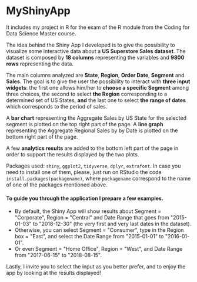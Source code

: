 # MyShinyApp
It includes my project in R for the exam of the R module from the Coding for Data Science Master course.

The idea behind the Shiny App I developed is to give the possibility to visualize some interactive data about a **US Superstore Sales dataset**.
The dataset is composed by **18 columns** representing the variables and **9800 rows** representing the data.

The main columns analyzed are **State**, **Region**, **Order Date**, **Segment** and **Sales**. 
The goal is to give the user the possibility to interact with **three input widgets**: the first one allows him/her to **choose a specific Segment** among three choices, the second to select **the Region** corresponding to a determined set of US States, **and** the last one to select **the range of dates** which corresponds to the period of sales.

A **bar chart** representing the Aggregate Sales by US State for the selected segment is plotted on the top right part of the page.
A **line graph** representing the Aggregate Regional Sales by by Date is plotted on the bottom right part of the page.

A few **analytics results** are added to the bottom left part of the page in order to support the results displayed by the two plots.


Packages used: `shiny`, `ggplot2`, `tidyverse`, `dplyr`, `extrafont`.
In case you need to install one of them, please, just run on RStudio the code `install.packages(packagename)`, where `packagename` correspond to the name of one of the packages mentioned above.

#### To guide you through the application I prepare a few examples. 
- By default, the Shiny App will show results about Segment = "Corporate", Region = "Central" and Date Range that goes from "2015-01-03" to "2018-12-30" (the very first and very last dates in the dataset).
- Otherwise, you can select Segment = "Consumer", type in the Region box = "East", and select the Date Range from "2015-01-01" to "2016-01-01".
- Or even Segment = "Home Office", Region = "West", and Date Range from "2017-06-15" to "2018-08-15".

Lastly, I invite you to select the input as you better prefer, and to enjoy the app by looking at the results displayed! 
